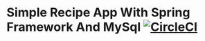 # Simple Recipe App With Spring Framework And MySql [![CircleCI](https://circleci.com/gh/yusufduyar/spring5-recipe-app-with-mysql.svg?style=svg)](https://circleci.com/gh/yusufduyar/spring5-recipe-app-with-mysql)